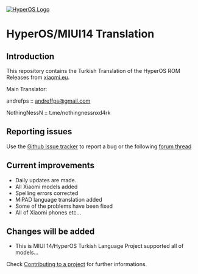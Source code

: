 [![HyperOS Logo](https://images.pling.com/img/00/00/76/08/82/2122478/img-20240117-090258.png)](https://xiaomi.eu/)

# HyperOS/MIUI14 Translation



## Introduction

This repository contains the Turkish Translation of the HyperOS ROM Releases from [xiaomi.eu](https://xiaomi.eu/).

Main Translator:
   
 andrefps :: andreffps@gmail.com


    
 NothingNessN :: t.me/nothingnessnxd4rk
 


## Reporting issues

Use the [Github Issue tracker](https://github.com/boredcardgame/Xiaomi.eu_HyperOS_MIUI14TRANSLATION/issues) to report a bug or the following [forum thread](https://xiaomi.eu/community/)


## Current improvements

* Daily updates are made.
* All Xiaomi models added
* Spelling errors corrected
* MiPAD language translation added
* Some of the problems have been fixed
* All of Xiaomi phones etc...

## Changes will be added

* This is MIUI 14/HyperOS Turkish Language Project supported all of models...

Check [Contributing to a project](https://guides.github.com/activities/forking) for further informations.
